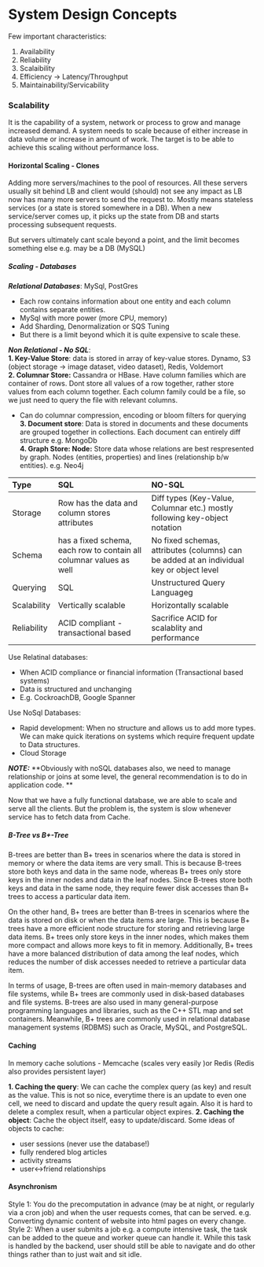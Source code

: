 # System Design Concepts

Few important characteristics:
1. Availability
2. Reliability
3. Scalaibility
4. Efficiency -> Latency/Throughput
5. Maintainability/Servicability

### Scalability
It is the capability of a system, network or process to grow and manage increased demand. A system needs to scale because of either increase in data volume 
or increase in amount of work. The target is to be able to achieve this scaling without performance loss.

#### Horizontal Scaling - Clones
Adding more servers/machines to the pool of resources. All these servers usually sit behind LB and client would (should) not see any impact as LB now has
many more servers to send the request to. Mostly means stateless services (or a state is stored somewhere in a DB). When a new service/server comes up,
it picks up the state from DB and starts processing subsequent requests.

But servers ultimately cant scale beyond a point, and the limit becomes something else e.g. may be a DB (MySQL)

##### Scaling - Databases
_**Relational Databases**_: MySql, PostGres
- Each row contains information about one entity and each column contains separate entities.
- MySql with more power (more CPU, memory)
- Add Sharding, Denormalization or SQS Tuning
- But there is a limit beyond which it is quite expensive to scale these.

_**Non Relational - No SQL**_:</br>
**1. Key-Value Store**: data is stored in array of key-value stores. Dynamo, S3 (object storage -> image dataset, video dataset), Redis, Voldemort</br>
**2. Columnar Store:** Cassandra or HBase. Have column families which are container of rows. Dont store all values of a row together, rather store values 
from each column together. Each column family could be a file, so we just need to query the file with relevant columns. 
- Can do columnar compression, encoding or bloom filters for querying </br>
**3. Document store**: Data is stored in documents and these documents are grouped together in collections. Each document can entirely diff structure e.g. MongoDb </br>
**4. Graph Store: Node:** Store data whose relations are best respresented by graph. Nodes (entities, properties) and lines (relationship b/w entities). e.g. Neo4j</br>

| Type      | SQL | NO-SQL    |
| :---        |    :----   |          :--- |
| Storage     | Row has the data and column stores attributes       | Diff types (Key-Value, Columnar etc.) mostly following key-object notation  |
| Schema      | has a fixed schema, each row to contain all columnar values as well  | No fixed schemas, attributes (columns) can be added at an individual key or object level|
| Querying    |  SQL | Unstructured Query Languageg
| Scalability    | Vertically scalable | Horizontally scalable
| Reliability    | ACID compliant - transactional based | Sacrifice ACID for scalablity and performance


Use Relatinal databases: 
- When ACID compliance or financial information (Transactional based systems)
- Data is structured and unchanging
- E.g. CockroachDB, Google Spanner

Use NoSql Databases:
- Rapid development: When no structure and allows us to add more types. We can make quick iterations on systems which require frequent update to Data structures.
- Cloud Storage

_**NOTE:**_
**Obviously with noSQL databases also, we need to manage relationship or joins at some level, the general recommendation is to do in application code. **

Now that we have a fully functional database, we are able to scale and serve all the clients. But the problem is, the system is slow whenever service has
to fetch data from Cache.

##### B-Tree vs B+-Tree
B-trees are better than B+ trees in scenarios where the data is stored in memory or where the data items are very small. This is because B-trees store both keys and data in the same node, whereas B+ trees only store keys in the inner nodes and data in the leaf nodes. Since B-trees store both keys and data in the same node, they require fewer disk accesses than B+ trees to access a particular data item.

On the other hand, B+ trees are better than B-trees in scenarios where the data is stored on disk or when the data items are large. This is because B+ trees have a more efficient node structure for storing and retrieving large data items. B+ trees only store keys in the inner nodes, which makes them more compact and allows more keys to fit in memory. Additionally, B+ trees have a more balanced distribution of data among the leaf nodes, which reduces the number of disk accesses needed to retrieve a particular data item.

In terms of usage, B-trees are often used in main-memory databases and file systems, while B+ trees are commonly used in disk-based databases and file systems. B-trees are also used in many general-purpose programming languages and libraries, such as the C++ STL map and set containers. Meanwhile, B+ trees are commonly used in relational database management systems (RDBMS) such as Oracle, MySQL, and PostgreSQL.

#### Caching
In memory cache solutions - Memcache (scales very easily )or Redis (Redis also provides persistent layer)

**1. Caching the query**: We can cache the complex query (as key) and result as the value. This is not so nice, everytime there is an update to even one cell, we need to discard and update the query result again. Also it is hard to delete a complex result, when a particular object expires.
**2. Caching the object**: Cache the object itself, easy to update/discard.
Some ideas of objects to cache:
- user sessions (never use the database!)
- fully rendered blog articles
- activity streams
- user<->friend relationships


#### Asynchronism
Style 1: You do the precomputation in advance (may be at night, or regularly via a cron job) and when the user requests comes, that can be served. e.g. Converting dynamic content of website into html pages on every change. </br>
Style 2: When a user submits a job e.g. a compute intensive task, the task can be added to the queue and worker queue can handle it. While this task is handled by the backend, user should still be able to navigate and do other things rather than to just wait and sit idle. </br>


